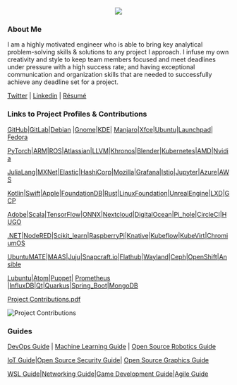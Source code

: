 <h1 align="center">
 <img src="https://user-images.githubusercontent.com/45159366/81243342-6c350f00-8fc4-11ea-9037-9cbe0f7bf3ff.png">
</h1>

### About Me
I am a highly motivated engineer who is able to bring key analytical problem-solving skills & solutions to any project I approach. I infuse my own creativity and style to keep team members focused and meet deadlines under pressure with a high success rate; and having exceptional communication and organization skills that are needed to successfully achieve any deadline set for a project. 

[Twitter](https://twitter.com/Miker256) | [Linkedin](https://www.linkedin.com/in/michael-royal-b923b4134/) | [Résumé](https://github.com/mikeroyal/mikeroyal.github.io/files/4640778/Michael_R_Resume.pdf)

### Links to Project Profiles & Contributions

[GitHub](https://github.com/mikeroyal)|[GitLab](https://gitlab.com/maos20008)|[Debian](https://salsa.debian.org/mikeroyal-guest) |[Gnome](https://gitlab.gnome.org/maos20008)|[KDE](https://invent.kde.org/mikeroyal)| [Manjaro](https://gitlab.manjaro.org/mikeroyal?nav_source=navbar)|[Xfce](https://gitlab.xfce.org/mikeroyal)|[Ubuntu](https://discourse.ubuntu.com/u/khaotic/summary)|[Launchpad](https://launchpad.net/~maos20008)| [Fedora](https://discussion.fedoraproject.org/u/miker256/summary)

[PyTorch](https://discuss.pytorch.org/u/miker256/summary)|[ARM](https://community.arm.com/members/miker256)|[ROS](https://discourse.ros.org/u/miker256/summary)|[Atlassian](https://community.developer.atlassian.com/u/mikeroyal/summary)|[LLVM](https://llvm.discourse.group/u/miker256/summary)|[Khronos](https://community.khronos.org/u/miker256/summary)|[Blender](https://devtalk.blender.org/u/miker256/summary)|[Kubernetes](https://discuss.kubernetes.io/u/miker256/summary)|[AMD](https://community.amd.com/people/miker256)|[Nvidia](https://forums.developer.nvidia.com/u/mikeroyal/summary)

[JuliaLang](https://discourse.julialang.org/u/miker256)|[MXNet](https://discuss.mxnet.io/u/miker256/summary)|[Elastic](https://discuss.elastic.co/u/miker256/summary)|[HashiCorp](https://discuss.hashicorp.com/u/mikeroyal/summary)|[Mozilla](https://discourse.mozilla.org/u/miker256/summary)|[Grafana](https://community.grafana.com/u/mikeroyal/summary)|[Istio](https://discuss.istio.io/u/mikeroyal/summary)|[Jupyter](https://discourse.jupyter.org/u/miker256/summary)|[Azure](https://techcommunity.microsoft.com/t5/user/viewprofilepage/user-id/463780)|[AWS](https://forums.aws.amazon.com/category.jspa?categoryID=3)

[Kotlin](https://discuss.kotlinlang.org/u/miker256/summary)|[Swift](https://forums.swift.org/u/miker256/summary)|[Apple](https://forums.developer.apple.com/people/mikeroyal)|[FoundationDB](https://forums.foundationdb.org/u/miker256/summary)|[Rust](https://users.rust-lang.org/u/miker256/summary)|[LinuxFoundation](https://forum.linuxfoundation.org/profile/mikeroyal)|[UnrealEngine](https://forums.unrealengine.com/member/3563050-khaotic_256)|[LXD](https://discuss.linuxcontainers.org/u/miker256/summary)|[GCP](https://groups.google.com/forum/#!forum/google-cloud-dev)

[Adobe](https://community.adobe.com/t5/user/viewprofilepage/user-id/17269185)|[Scala](https://contributors.scala-lang.org/u/mikeroyal/summary)|[TensorFlow](https://groups.google.com/a/tensorflow.org/forum/#!forum/developers)|[ONNX](https://gitter.im/onnx/Lobby#)|[Nextcloud](https://help.nextcloud.com/u/miker256/summary)|[DigitalOcean](https://www.digitalocean.com/community/users/miker256)|[Pi_hole](https://discourse.pi-hole.net/u/miker256/summary)|[CircleCI](https://discuss.circleci.com/u/miker256/summary)|[HUGO](https://discourse.gohugo.io/u/miker256/summary)

[.NET](https://forums.dotnetfoundation.org/u/miker256/summary)|[NodeRED](https://discourse.nodered.org/u/miker256)|[Scikit_learn](https://gitter.im/scikit-learn/scikit-learn)|[RaspberryPi](https://www.raspberrypi.org/forums/memberlist.php?mode=viewprofile&u=miker256)|[Knative](https://groups.google.com/forum/#!forum/knative-dev)|[Kubeflow](https://groups.google.com/forum/#!forum/kubeflow-discuss)|[KubeVirt](https://groups.google.com/forum/#!forum/kubevirt-dev)|[ChromiumOS](https://groups.google.com/a/chromium.org/forum/#!forum/chromium-os-discuss)

[UbuntuMATE](https://ubuntu-mate.community/u/mikeroyal/summary)|[MAAS](https://discourse.maas.io/u/miker256/summary)|[Juju](https://discourse.jujucharms.com/u/miker256)|[Snapcraft.io](https://forum.snapcraft.io/u/miker256/summary)|[Flathub](https://discourse.flathub.org/u/miker256/summary)|[Wayland](https://gitlab.freedesktop.org/mikeroyal)|[Ceph](https://lists.ceph.io/hyperkitty/list/dev@ceph.io/)|[OpenShift](https://groups.google.com/forum/#!forum/openshift)|[Ansible](https://groups.google.com/forum/#!forum/ansible-devel)

[Lubuntu](https://phab.lubuntu.me/p/miker256/)|[Atom](https://discuss.atom.io/u/miker256/summary)|[Puppet](https://groups.google.com/forum/#!forum/puppet-dev)| [Prometheus](https://groups.google.com/forum/#!forum/prometheus-developers) |[InfluxDB](https://community.influxdata.com/u/miker256/summary)|[Qt](https://forum.qt.io/user/miker256)|[Quarkus](https://groups.google.com/forum/#!forum/quarkus-dev)|[Spring_Boot](https://gitter.im/spring-projects/spring-boot)|[MongoDB](https://developer.mongodb.com/community/forums/u/mikeroyal)

[Project Contributions.pdf](https://github.com/mikeroyal/mikeroyal.github.io/files/4663758/Project.Contributions.pdf)

![Project Contributions](https://user-images.githubusercontent.com/45159366/83294200-c8451a80-a1a1-11ea-9f8d-6931d685dee2.png)

### Guides

[DevOps Guide](https://salsa.debian.org/mikeroyal-guest/devops) | [Machine Learning Guide](https://gitlab.com/maos20008/intro-to-machine-learning) | [Open Source Robotics Guide](https://invent.kde.org/mikeroyal/robotics)

[IoT Guide](https://github.com/mikeroyal/IoT-Guide)|[Open Source Security Guide](https://salsa.debian.org/mikeroyal-guest/open-source-security-guide)| [Open Source Graphics Guide](https://gitlab.com/maos20008/open-source-3d-modeling-guide)

[WSL Guide](https://github.com/mikeroyal/WSL-Guide)|[Networking Guide](https://github.com/mikeroyal/Networking-Guide)|[Game Development Guide](https://github.com/mikeroyal/Game-Development-Guide)|[Agile Guide](https://github.com/mikeroyal/Agile-Guide)
